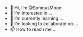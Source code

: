 - 👋 Hi, I’m @SomnusMoon
- 👀 I’m interested in ...
- 🌱 I’m currently learning ...
- 💞️ I’m looking to collaborate on ...
- 📫 How to reach me ...

<!---
SomnusMoon/SomnusMoon is a ✨ special ✨ repository because its `README.md` (this file) appears on your GitHub profile.
You can click the Preview link to take a look at your changes.
--->
